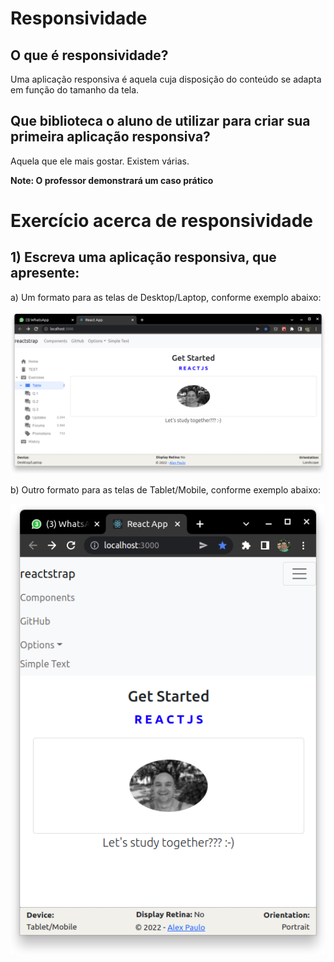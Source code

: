 # Responsividade


## O que é responsividade?

Uma aplicação responsiva é aquela cuja disposição do conteúdo se adapta em função do tamanho da tela.


## Que biblioteca o aluno de utilizar para criar sua primeira aplicação responsiva?

Aquela que ele mais gostar. Existem várias.

**Note: O professor demonstrará um caso prático**



# Exercício acerca de responsividade

## 1) Escreva uma aplicação responsiva, que apresente:

a)  Um formato para as telas de Desktop/Laptop, conforme exemplo abaixo:

![Drag Racing](./responsiveness_desktop.png)


b) Outro formato para as telas de Tablet/Mobile, conforme exemplo abaixo:

![Drag Racing](./responsiveness_mobile.png)